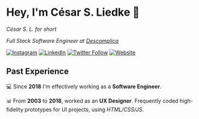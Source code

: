 # Hey, I'm César S. Liedke 🗿

_César S. L. for short_

_Full Stack Software Engineer at [Descomplica](https://descomplica.com.br)_ 

[![Instagram](https://img.shields.io/badge/Instagram-follow-E4405F?style=flat-square&logo=instagram&logoColor=E4405F&labelColor=f2f2f2)](https://www.instagram.com/cesarsl/)
[![LinkedIn](https://img.shields.io/badge/LinkedIn-follow-0A66C2?style=flat-square&logo=linkedin&logoColor=0A66C2&labelColor=f2f2f2)](https://www.linkedin.com/in/cesarliedke/)
[![Twitter Follow](https://img.shields.io/badge/Twitter-follow-1DA1F2?style=flat-square&logo=twitter&logoColor=1DA1F2&labelColor=f2f2f2)](https://twitter.com/cesarsl)
[![Website](https://img.shields.io/website?label=GitHub%20Pages&logo=github&logoColor=181717&style=flat-square&url=https%3A%2F%2Fcesarsl.com.br&labelColor=f2f2f2)](https://cesarsl.com.br)

## Past Experience

💻 Since **2018** I'm effectively working as a **Software Engineer**. 

📊 From **2003** to **2018**, worked as an **UX Designer**. Frequently coded high-fidelity prototypes for UI projects, using _HTML/CSS/JS_.

<!--
**cesarsl/cesarsl** is a ✨ _special_ ✨ repository because its `README.md` (this file) appears on your GitHub profile.

Here are some ideas to get you started:

- 🔭 I’m currently working on ...
- 🌱 I’m currently learning ...
- 👯 I’m looking to collaborate on ...
- 🤔 I’m looking for help with ...
- 💬 Ask me about ...
- 📫 How to reach me: ...
- 😄 Pronouns: ...
- ⚡ Fun fact: ...
-->
